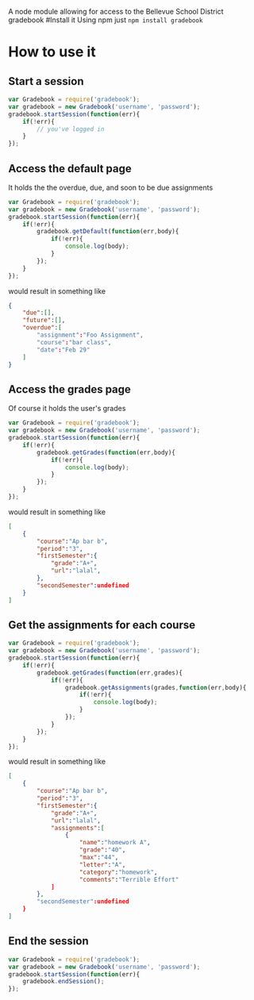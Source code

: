 A node module allowing for access to the Bellevue School District gradebook
#Install it
Using npm just `npm install gradebook`
# How to use it
## Start a session
``` js
var Gradebook = require('gradebook');
var gradebook = new Gradebook('username', 'password');
gradebook.startSession(function(err){
	if(!err){
		// you've logged in
	}
});
```
## Access the default page
It holds the the overdue, due, and soon to be due assignments
``` js
var Gradebook = require('gradebook');
var gradebook = new Gradebook('username', 'password');
gradebook.startSession(function(err){
	if(!err){
		gradebook.getDefault(function(err,body){
			if(!err){
				console.log(body);
			}
		});
	}
});
```
would result in something like
``` json
{
	"due":[],
	"future":[],
	"overdue":[
		"assignment":"Foo Assignment",
		"course":"bar class",
		"date":"Feb 29"
	]
}
```
## Access the grades page
Of course it holds the user's grades
``` js
var Gradebook = require('gradebook');
var gradebook = new Gradebook('username', 'password');
gradebook.startSession(function(err){
	if(!err){
		gradebook.getGrades(function(err,body){
			if(!err){
				console.log(body);
			}
		});
	}
});
```
would result in something like
``` json
[
	{ 
		"course":"Ap bar b",
		"period":"3",
		"firstSemester":{
			"grade":"A+",
			"url":"lalal",
		},
		"secondSemester":undefined
	}
]
```
## Get the assignments for each course
``` js
var Gradebook = require('gradebook');
var gradebook = new Gradebook('username', 'password');
gradebook.startSession(function(err){
	if(!err){
		gradebook.getGrades(function(err,grades){
			if(!err){
				gradebook.getAssignments(grades,function(err,body){
					if(!err){
						console.log(body);
					}
				});
			}
		});
	}
});
```
would result in something like
``` json
[
	{ 
		"course":"Ap bar b",
		"period":"3",
		"firstSemester":{
			"grade":"A+",
			"url":"lalal",
			"assignments":[
				{
					"name":"homework A",
					"grade":"40",
					"max":"44",
					"letter":"A",
					"category":"homework",
					"comments":"Terrible Effort"
			]
		},
		"secondSemester":undefined
	}
]
```
## End the session
``` js
var Gradebook = require('gradebook');
var gradebook = new Gradebook('username', 'password');
gradebook.startSession(function(err){
	gradebook.endSession();
});
```
